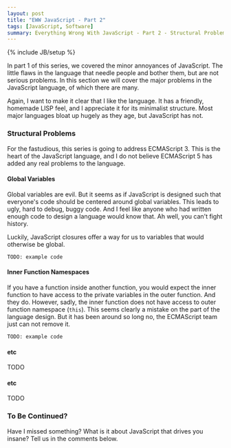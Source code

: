 ```yaml
---
layout: post
title: "EWW JavaScript - Part 2"
tags: [JavaScript, Software]
summary: Everything Wrong With JavaScript - Part 2 - Structural Problems
---
```

{% include JB/setup %}

In part 1 of this series, we covered the minor annoyances of JavaScript. The little flaws in the language that needle people and bother them, but are not serious problems. In this section we will cover the major problems in the JavaScript language, of which there are many.

Again, I want to make it clear that I like the language. It has a friendly, homemade LISP feel, and I appreciate it for its minimalist structure. Most major languages bloat up hugely as they age, but JavaScript has not.

### Structural Problems

For the fastudious, this series is going to address ECMAScript 3. This is the heart of the JavaScript language, and I do not believe ECMAScript 5 has added any real problems to the language.

#### Global Variables

Global variables are evil. But it seems as if JavaScript is designed such that everyone's code should be centered around global variables. This leads to ugly, hard to debug, buggy code. And I feel like anyone who had written enough code to design a language would know that. Ah well, you can't fight history.

Luckily, JavaScript closures offer a way for us to variables that would otherwise be global.

    TODO: example code

#### Inner Function Namespaces

If you have a function inside another function, you would expect the inner function to have access to the private variables in the outer function. And they do. However, sadly, the inner function does not have access to outer function namespace (`this`).  This seems clearly a mistake on the part of the language design. But it has been around so long no, the ECMAScript team just can not remove it.

    TODO: example code

#### etc

TODO

#### etc

TODO


### To Be Continued?

Have I missed something? What is it about JavaScript that drives you insane? Tell us in the comments below.
